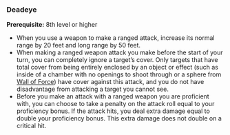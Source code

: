 ### Deadeye

**Prerequisite:**
8th level or higher

- When you use a weapon to make a ranged attack, increase its normal range by 20 feet and long range by 50 feet.
- When making a ranged weapon attack you make before the start of your turn, you can completely ignore a target’s cover.
  Only targets that have total cover from being entirely enclosed by an object or effect (such as inside of a chamber with no openings to shoot through or a sphere from [Wall of Force](#Wall_of_Force_wall_of_force)) have cover against this attack, and you do not have disadvantage from attacking a target you cannot see.
- Before you make an attack with a ranged weapon you are proficient with, you can choose to take a penalty on the attack roll equal to your proficiency bonus.
  If the attack hits, you deal extra damage equal to double your proficiency bonus.
  This extra damage does not double on a critical hit.
